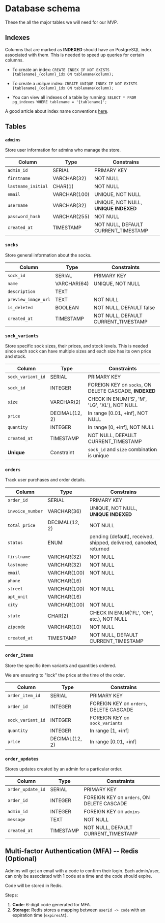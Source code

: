 # Database schema

These the all the major tables we will need for our MVP.

## Indexes

Columns that are marked as **INDEXED** should have an PostgreSQL index associated with them. This is needed to speed up queries for certain columns.

- To create an index: `CREATE INDEX IF NOT EXISTS {tablename}_{column}_idx ON tablename(column);`

- To create a _unique_ index: `CREATE UNIQUE INDEX IF NOT EXISTS {tablename}_{column}_idx ON tablename(column);`

- You can view all indexes of a table by running: `SELECT * FROM pg_indexes WHERE tablename = '{tablename}';`

A good article about index name conventions [here](https://dum80409.medium.com/postgres-index-naming-a19e30f1a237).

## Tables

### `admins`

Store user information for admins who manage the store.

| Column             | Type         | Constrains                           |
| ------------------ | ------------ | ------------------------------------ |
| `admin_id`         | SERIAL       | PRIMARY KEY                          |
| `firstname`        | VARCHAR(32)  | NOT NULL                             |
| `lastname_initial` | CHAR(1)      | NOT NULL                             |
| `email`            | VARCHAR(100) | UNIQUE, NOT NULL                     |
| `username`         | VARCHAR(32)  | UNIQUE, NOT NULL, **UNIQUE INDEXED** |
| `password_hash`    | VARCHAR(255) | NOT NULL                             |
| `created_at`       | TIMESTAMP    | NOT NULL, DEFAULT CURRENT_TIMESTAMP  |

### `socks`

Store general information about the socks.

| Column              | Type        | Constraints                         |
| ------------------- | ----------- | ----------------------------------- |
| `sock_id`           | SERIAL      | PRIMARY KEY                         |
| `name`              | VARCHAR(64) | UNIQUE, NOT NULL                    |
| `description`       | TEXT        |                                     |
| `preview_image_url` | TEXT        | NOT NULL                            |
| `is_deleted`        | BOOLEAN     | NOT NULL, DEFAULT false             |
| `created_at`        | TIMESTAMP   | NOT NULL, DEFAULT CURRENT_TIMESTAMP |

### `sock_variants`

Store specific sock sizes, their prices, and stock levels.
This is needed since each sock can have multiple sizes and each size has its own price and stock.

| Column            | Type           | Constraints                                            |
| ----------------- | -------------- | ------------------------------------------------------ |
| `sock_variant_id` | SERIAL         | PRIMARY KEY                                            |
| `sock_id`         | INTEGER        | FOREIGN KEY on `socks`, ON DELETE CASCADE, **INDEXED** |
| `size`            | VARCHAR(2)     | CHECK IN ENUM('S', 'M', 'LG', 'XL'), NOT NULL          |
| `price`           | DECIMAL(12, 2) | In range [0.01, +inf], NOT NULL                        |
| `quantity`        | INTEGER        | In range [0, +inf], NOT NULL                           |
| `created_at`      | TIMESTAMP      | NOT NULL, DEFAULT CURRENT_TIMESTAMP                    |
| **Unique**        | Constraint     | `sock_id` and `size` combination is unique             |

### `orders`

Track user purchases and order details.

| Column           | Type           | Constrains                                                          |
| ---------------- | -------------- | ------------------------------------------------------------------- |
| `order_id`       | SERIAL         | PRIMARY KEY                                                         |
| `invoice_number` | VARCHAR(36)    | UNIQUE, NOT NULL, **UNIQUE INDEXED**                                |
| `total_price`    | DECIMAL(12, 2) | NOT NULL                                                            |
| `status`         | ENUM           | pending (default), received, shipped, delivered, canceled, returned |
| `firstname`      | VARCHAR(32)    | NOT NULL                                                            |
| `lastname`       | VARCHAR(32)    | NOT NULL                                                            |
| `email`          | VARCHAR(100)   | NOT NULL                                                            |
| `phone`          | VARCHAR(16)    |                                                                     |
| `street`         | VARCHAR(100)   | NOT NULL                                                            |
| `apt_unit`       | VARCHAR(16)    |                                                                     |
| `city`           | VARCHAR(100)   | NOT NULL                                                            |
| `state`          | CHAR(2)        | CHECK IN ENUM('FL', 'OH', etc.), NOT NULL                           |
| `zipcode`        | VARCHAR(10)    | NOT NULL                                                            |
| `created_at`     | TIMESTAMP      | NOT NULL, DEFAULT CURRENT_TIMESTAMP                                 |

### `order_items`

Store the specific item variants and quantities ordered.

We are ensuring to "lock" the price at the time of the order.

| Column            | Type           | Constrains                              |
| ----------------- | -------------- | --------------------------------------- |
| `order_item_id`   | SERIAL         | PRIMARY KEY                             |
| `order_id`        | INTEGER        | FOREIGN KEY on `orders`, DELETE CASCADE |
| `sock_variant_id` | INTEGER        | FOREIGN KEY on `sock_variants`          |
| `quantity`        | INTEGER        | In range [1, +inf]                      |
| `price`           | DECIMAL(12, 2) | In range [0.01, +inf]                   |

### `order_updates`

Stores updates created by an admin for a particular order.

| Column            | Type      | Constraints                                |
| ----------------- | --------- | ------------------------------------------ |
| `order_update_id` | SERIAL    | PRIMARY KEY                                |
| `order_id`        | INTEGER   | FOREIGN KEY on `orders`, ON DELETE CASCADE |
| `admin_id`        | INTEGER   | FOREIGN KEY on `admins`                    |
| `message`         | TEXT      | NOT NULL                                   |
| `created_at`      | TIMESTAMP | NOT NULL, DEFAULT CURRENT_TIMESTAMP        |

## Multi-factor Authentication (MFA) -- Redis (Optional)

Admins will get an email with a code to confirm their login.
Each admin/user, can only be associated with 1 code at a time and the code should expire.

Code will be stored in Redis.

Steps:

1. **Code**: 6-digit code generated for MFA.
2. **Storage**: Redis stores a mapping between `userId -> code` with an expiration time (`expiresAt`).
